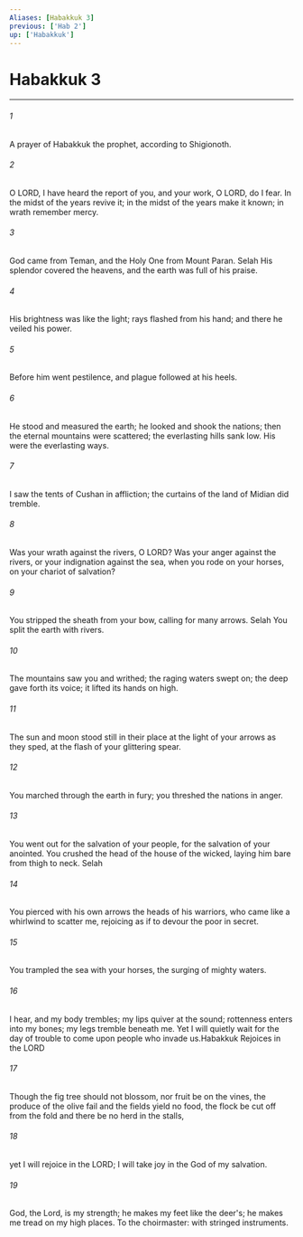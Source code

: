 ```yaml
---
Aliases: [Habakkuk 3]
previous: ['Hab 2']
up: ['Habakkuk']
---
```

# Habakkuk 3
***



###### 1 
A prayer of Habakkuk the prophet, according to Shigionoth. 

###### 2 
O LORD, I have heard the report of you, and your work, O LORD, do I fear. In the midst of the years revive it; in the midst of the years make it known; in wrath remember mercy. 

###### 3 
God came from Teman, and the Holy One from Mount Paran. Selah His splendor covered the heavens, and the earth was full of his praise. 

###### 4 
His brightness was like the light; rays flashed from his hand; and there he veiled his power. 

###### 5 
Before him went pestilence, and plague followed at his heels. 

###### 6 
He stood and measured the earth; he looked and shook the nations; then the eternal mountains were scattered; the everlasting hills sank low. His were the everlasting ways. 

###### 7 
I saw the tents of Cushan in affliction; the curtains of the land of Midian did tremble. 

###### 8 
Was your wrath against the rivers, O LORD? Was your anger against the rivers, or your indignation against the sea, when you rode on your horses, on your chariot of salvation? 

###### 9 
You stripped the sheath from your bow, calling for many arrows. Selah You split the earth with rivers. 

###### 10 
The mountains saw you and writhed; the raging waters swept on; the deep gave forth its voice; it lifted its hands on high. 

###### 11 
The sun and moon stood still in their place at the light of your arrows as they sped, at the flash of your glittering spear. 

###### 12 
You marched through the earth in fury; you threshed the nations in anger. 

###### 13 
You went out for the salvation of your people, for the salvation of your anointed. You crushed the head of the house of the wicked, laying him bare from thigh to neck. Selah 

###### 14 
You pierced with his own arrows the heads of his warriors, who came like a whirlwind to scatter me, rejoicing as if to devour the poor in secret. 

###### 15 
You trampled the sea with your horses, the surging of mighty waters. 

###### 16 
I hear, and my body trembles; my lips quiver at the sound; rottenness enters into my bones; my legs tremble beneath me. Yet I will quietly wait for the day of trouble to come upon people who invade us.Habakkuk Rejoices in the LORD 

###### 17 
Though the fig tree should not blossom, nor fruit be on the vines, the produce of the olive fail and the fields yield no food, the flock be cut off from the fold and there be no herd in the stalls, 

###### 18 
yet I will rejoice in the LORD; I will take joy in the God of my salvation. 

###### 19 
God, the Lord, is my strength; he makes my feet like the deer's; he makes me tread on my high places. To the choirmaster: with stringed instruments.
